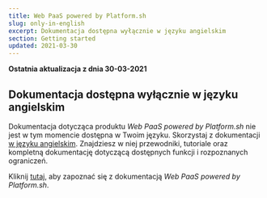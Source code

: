 ```yaml
---
title: Web PaaS powered by Platform.sh
slug: only-in-english
excerpt: Dokumentacja dostępna wyłącznie w języku angielskim
section: Getting started
updated: 2021-03-30
---
```


**Ostatnia aktualizacja z dnia 30-03-2021**

## Dokumentacja dostępna wyłącznie w języku angielskim

Dokumentacja dotycząca produktu *Web PaaS powered by Platform.sh* nie jest w tym momencie dostępna w Twoim języku.
Skorzystaj z dokumentacji [w języku angielskim](https://docs.ovh.com/gb/en/web-paas/).
Znajdziesz w niej przewodniki, tutoriale oraz kompletną dokumentację dotyczącą dostępnych funkcji i rozpoznanych ograniczeń.

Kliknij [tutaj](https://docs.ovh.com/gb/en/web-paas/), aby zapoznać się z dokumentacją  *Web PaaS powered by Platform.sh*.
